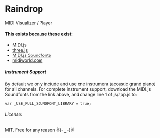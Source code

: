 # Raindrop

MIDI Visualizer / Player

#### This exists because these exist:

- [MIDI.js](https://github.com/mudcube/MIDI.js)
- [three.js](https://github.com/mrdoob/three.js/)
- [MIDI.js Soundfonts](https://github.com/gleitz/midi-js-soundfonts)
- [midiworld.com](http://www.midiworld.com)

##### Instrument Support

By default we only include and use one instrument (acoustic grand piano) for all channels.  For complete instrument support, download the MIDI.js Soundfonts from the link above, and change line 1 of js/app.js to:

    var _USE_FULL_SOUNDFONT_LIBRARY = true;

###### License:

MIT.  Free for any reason ✌(-‿-)✌
